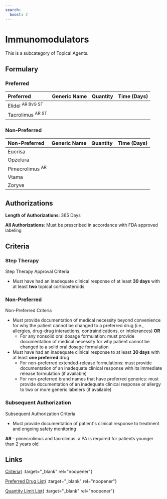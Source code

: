 ```yaml
---
search:
  boost: 2 
---
```


# Immunomodulators

This is a subcategory of Topical Agents.

## Formulary

### Preferred

| Preferred                   | Generic Name | Quantity | Time (Days) |
|:----------------------------|:-------------|:--------:|:-----------:|
| Elidel <sup>AR BvG ST</sup> |              |          |             |
| Tacrolimus <sup>AR ST</sup> |              |          |             |

### Non-Preferred

| Non-Preferred              | Generic Name | Quantity | Time (Days) |
|:---------------------------|:-------------|:--------:|:-----------:|
| Eucrisa                    |              |          |             |
| Opzelura                   |              |          |             |
| Pimecrolimus <sup>AR</sup> |              |          |             |
| Vtama                      |              |          |             |
| Zoryve                     |              |          |             |

## Authorizations

**Length of Authorizations**: 365 Days

**All Authorizations**: Must be prescribed in accordance with FDA approved labeling

## Criteria

### Step Therapy

Step Therapy Approval Criteria

- Must have had an inadequate clinical response of at least **30 days** with at least **two** topical corticosteroids

### Non-Preferred

Non-Preferred Criteria

- Must provide documentation of medical necessity beyond convenience for why the patient cannot be changed to a preferred drug (i.e., allergies, drug-drug interactions, contraindications, or intolerances) **OR**
    - For any nonsolid oral dosage formulation: must provide documentation of medical necessity for why patient cannot be changed to a solid oral dosage formulation
- Must have had an inadequate clinical response to at least **30 days** with at least **one preferred** drug
    - For non-preferred extended-release formulations: must provide documentation of an inadequate clinical response with its immediate release formulation (if available)
    - For non-preferred brand names that have preferred generics: must provide documentation of an inadequate clinical response or allergy to two or more generic labelers (if available)

### Subsequent Authorization

Subsequent Authorization Criteria

- Must provide documentation of patient's clinical response to treatment and ongoing safety monitoring

**AR** - pimecrolimus and tacrolimus: a PA is required for patients younger than 2 years old

## Links

[Criteria](https://pharmacy.medicaid.ohio.gov/sites/default/files/20230401_UPDL_Criteria%20_APPROVED.pdf#page=104){ :target="_blank" rel="noopener"}

[Preferred Drug List](https://pharmacy.medicaid.ohio.gov/sites/default/files/20230401_UPDL_v7_Approved.pdf#page=33){ :target="_blank" rel="noopener"}

[Quantity Limit List](https://pharmacy.medicaid.ohio.gov/sites/default/files/20230101_Ohio_Medicaid_Quantity_Document_APPROVED.pdf){ :target="_blank" rel="noopener"}
